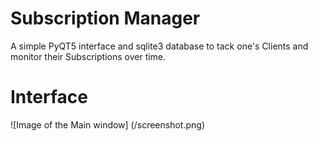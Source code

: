 # Subscription Manager
A simple PyQT5 interface and sqlite3 database to tack one's Clients and monitor their Subscriptions over time.

# Interface
![Image of the Main window] (/screenshot.png)
